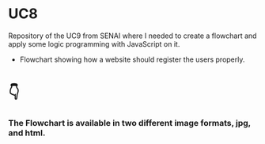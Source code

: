 # UC8
Repository of the UC9 from SENAI where I needed to create a flowchart and apply some logic programming with JavaScript on it.

- Flowchart showing how a website should register the users properly.

<h1>👇</h1>

<h3>The Flowchart is available in two different image formats, jpg, and html.</h3>

